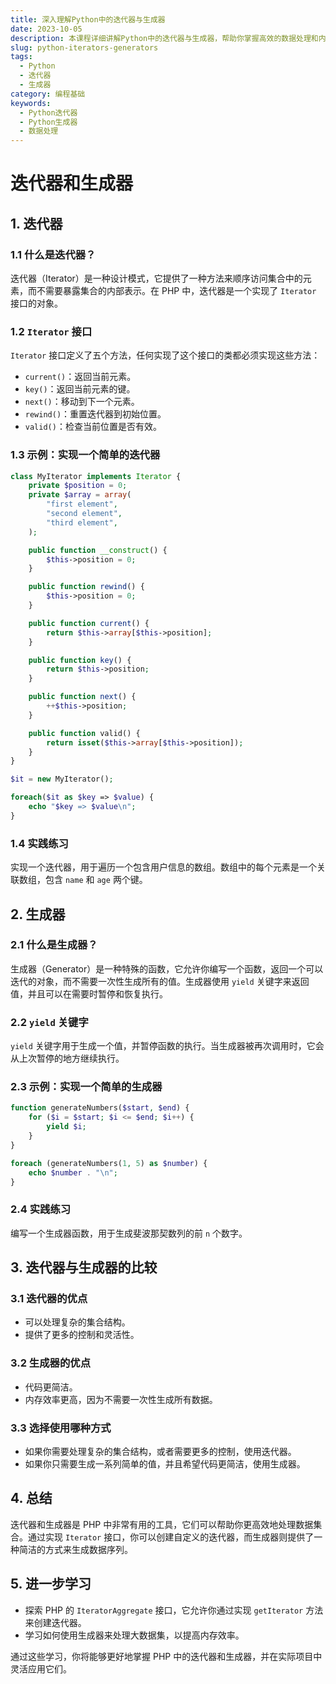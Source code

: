 ```yaml
---
title: 深入理解Python中的迭代器与生成器
date: 2023-10-05
description: 本课程详细讲解Python中的迭代器与生成器，帮助你掌握高效的数据处理和内存管理技巧。
slug: python-iterators-generators
tags:
  - Python
  - 迭代器
  - 生成器
category: 编程基础
keywords:
  - Python迭代器
  - Python生成器
  - 数据处理
---
```


# 迭代器和生成器

## 1. 迭代器

### 1.1 什么是迭代器？

迭代器（Iterator）是一种设计模式，它提供了一种方法来顺序访问集合中的元素，而不需要暴露集合的内部表示。在 PHP 中，迭代器是一个实现了 `Iterator` 接口的对象。

### 1.2 `Iterator` 接口

`Iterator` 接口定义了五个方法，任何实现了这个接口的类都必须实现这些方法：

- `current()`：返回当前元素。
- `key()`：返回当前元素的键。
- `next()`：移动到下一个元素。
- `rewind()`：重置迭代器到初始位置。
- `valid()`：检查当前位置是否有效。

### 1.3 示例：实现一个简单的迭代器

```php
class MyIterator implements Iterator {
    private $position = 0;
    private $array = array(
        "first element",
        "second element",
        "third element",
    );

    public function __construct() {
        $this->position = 0;
    }

    public function rewind() {
        $this->position = 0;
    }

    public function current() {
        return $this->array[$this->position];
    }

    public function key() {
        return $this->position;
    }

    public function next() {
        ++$this->position;
    }

    public function valid() {
        return isset($this->array[$this->position]);
    }
}

$it = new MyIterator();

foreach($it as $key => $value) {
    echo "$key => $value\n";
}
```

### 1.4 实践练习

实现一个迭代器，用于遍历一个包含用户信息的数组。数组中的每个元素是一个关联数组，包含 `name` 和 `age` 两个键。

## 2. 生成器

### 2.1 什么是生成器？

生成器（Generator）是一种特殊的函数，它允许你编写一个函数，返回一个可以迭代的对象，而不需要一次性生成所有的值。生成器使用 `yield` 关键字来返回值，并且可以在需要时暂停和恢复执行。

### 2.2 `yield` 关键字

`yield` 关键字用于生成一个值，并暂停函数的执行。当生成器被再次调用时，它会从上次暂停的地方继续执行。

### 2.3 示例：实现一个简单的生成器

```php
function generateNumbers($start, $end) {
    for ($i = $start; $i <= $end; $i++) {
        yield $i;
    }
}

foreach (generateNumbers(1, 5) as $number) {
    echo $number . "\n";
}
```

### 2.4 实践练习

编写一个生成器函数，用于生成斐波那契数列的前 `n` 个数字。

## 3. 迭代器与生成器的比较

### 3.1 迭代器的优点

- 可以处理复杂的集合结构。
- 提供了更多的控制和灵活性。

### 3.2 生成器的优点

- 代码更简洁。
- 内存效率更高，因为不需要一次性生成所有数据。

### 3.3 选择使用哪种方式

- 如果你需要处理复杂的集合结构，或者需要更多的控制，使用迭代器。
- 如果你只需要生成一系列简单的值，并且希望代码更简洁，使用生成器。

## 4. 总结

迭代器和生成器是 PHP 中非常有用的工具，它们可以帮助你更高效地处理数据集合。通过实现 `Iterator` 接口，你可以创建自定义的迭代器，而生成器则提供了一种简洁的方式来生成数据序列。

## 5. 进一步学习

- 探索 PHP 的 `IteratorAggregate` 接口，它允许你通过实现 `getIterator` 方法来创建迭代器。
- 学习如何使用生成器来处理大数据集，以提高内存效率。

通过这些学习，你将能够更好地掌握 PHP 中的迭代器和生成器，并在实际项目中灵活应用它们。